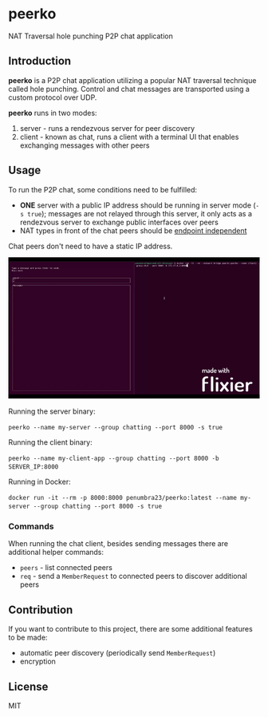 # peerko

NAT Traversal hole punching P2P chat application

## Introduction

**peerko** is a P2P chat application utilizing a popular NAT traversal technique called hole punching. Control and chat messages are transported using a custom protocol over UDP.

**peerko** runs in two modes:
1. server - runs a rendezvous server for peer discovery
2. client - known as chat, runs a client with a terminal UI that enables exchanging messages with other peers

## Usage

To run the P2P chat, some conditions need to be fulfilled:
- **ONE** server with a public IP address should be running in server mode (`-s true`); messages are not relayed through this server, it only acts as a rendezvous server to exchange public interfaces over peers
- NAT types in front of the chat peers should be [endpoint independent](https://www.ietf.org/rfc/rfc5128.txt)

Chat peers don't need to have a static IP address.

![](./assets/client-chat.gif)


Running the server binary:

`peerko --name my-server --group chatting --port 8000 -s true`

Running the client binary:

`peerko --name my-client-app --group chatting --port 8000 -b SERVER_IP:8000`

Running in Docker:

`docker run -it --rm -p 8000:8000 penumbra23/peerko:latest --name my-server --group chatting --port 8000 -s true `

### Commands

When running the chat client, besides sending messages there are additional helper commands:
- `peers` - list connected peers
- `req` - send a `MemberRequest` to connected peers to discover additional peers

## Contribution

If you want to contribute to this project, there are some additional features to be made:

- automatic peer discovery (periodically send `MemberRequest`)
- encryption

## License
MIT
